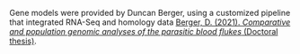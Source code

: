 Gene models were provided by Duncan Berger, using a customized pipeline that integrated RNA-Seq and homology data [Berger, D. (2021). *Comparative and population genomic analyses of the parasitic blood flukes* (Doctoral thesis)](https://doi.org/10.17863/CAM.86667).
